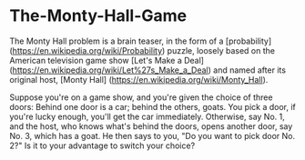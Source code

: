 # The-Monty-Hall-Game  
  
The Monty Hall problem is a brain teaser, in the form of a [probability] (https://en.wikipedia.org/wiki/Probability) puzzle, loosely based on the American television game show [Let's Make a Deal] (https://en.wikipedia.org/wiki/Let%27s_Make_a_Deal) and named after its original host, [Monty Hall] (https://en.wikipedia.org/wiki/Monty_Hall).  
  
Suppose you're on a game show, and you're given the choice of three doors: Behind one door is a car; behind the others, goats. You pick a door, if you're lucky enough, you'll get the car immediately. Otherwise, say No. 1, and the host, who knows what's behind the doors, opens another door, say No. 3, which has a goat. He then says to you, "Do you want to pick door No. 2?" Is it to your advantage to switch your choice?
